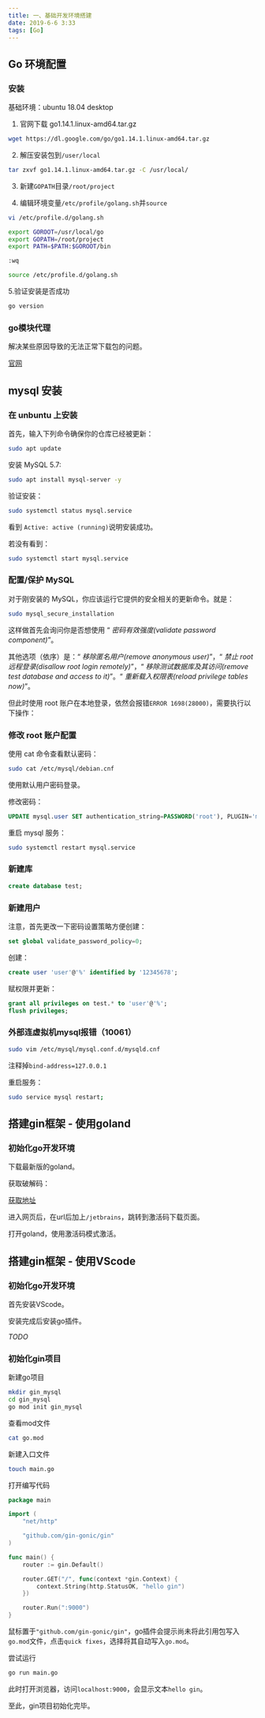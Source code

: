 ```yaml
---
title: 一、基础开发环境搭建
date: 2019-6-6 3:33
tags: [Go]
---
```


<CreateTime/>
<TagLinks />

## Go 环境配置

### 安装

基础环境：ubuntu 18.04 desktop

1. 官网下载 go1.14.1.linux-amd64.tar.gz

```bash
wget https://dl.google.com/go/go1.14.1.linux-amd64.tar.gz
```

2. 解压安装包到`/user/local`

```bash
tar zxvf go1.14.1.linux-amd64.tar.gz -C /usr/local/
```

3. 新建`GOPATH`目录`/root/project`

4. 编辑环境变量`/etc/profile/golang.sh`并`source`

```bash
vi /etc/profile.d/golang.sh

export GOROOT=/usr/local/go
export GOPATH=/root/project
export PATH=$PATH:$GOROOT/bin

:wq

source /etc/profile.d/golang.sh

```

5.验证安装是否成功

```bash
go version
```

### go模块代理

解决某些原因导致的无法正常下载包的问题。

[官网](https://goproxy.io/zh/)

## mysql 安装

### 在 unbuntu 上安装

首先，输入下列命令确保你的仓库已经被更新：

```bash
sudo apt update
```

安装 MySQL 5.7:

```bash
sudo apt install mysql-server -y
```

验证安装：

```bash
sudo systemctl status mysql.service
```

看到 `Active: active (running)`说明安装成功。

若没有看到：

```bash
sudo systemctl start mysql.service
```

### 配置/保护 MySQL

对于刚安装的 MySQL，你应该运行它提供的安全相关的更新命令。就是：

```bash
sudo mysql_secure_installation
```

这样做首先会询问你是否想使用 “ _密码有效强度(validate password component)_”。

其他选项（依序）是：“ _移除匿名用户(remove anonymous user)_”，“ _禁止 root 远程登录(disallow root login remotely)_”，“ _移除测试数据库及其访问(remove test database and access to it)_”。“ _重新载入权限表(reload privilege tables now)_”。

但此时使用 root 账户在本地登录，依然会报错`ERROR 1698(28000)`，需要执行以下操作：

### 修改 root 账户配置

使用 cat 命令查看默认密码：

```bash
sudo cat /etc/mysql/debian.cnf
```

使用默认用户密码登录。

修改密码：

```sql
UPDATE mysql.user SET authentication_string=PASSWORD('root'), PLUGIN='mysql_native_password' WHERE USER='root';
```

重启 mysql 服务：

```bash
sudo systemctl restart mysql.service
```

### 新建库

```sql
create database test;
```

### 新建用户

注意，首先更改一下密码设置策略方便创建：

```sql
set global validate_password_policy=0;
```

创建：

```sql
create user 'user'@'%' identified by '12345678';
```

赋权限并更新：

```sql
grant all privileges on test.* to 'user'@'%';
flush privileges;
```

### 外部连虚拟机mysql报错（10061）

```bash
sudo vim /etc/mysql/mysql.conf.d/mysqld.cnf 
```

注释掉`bind-address=127.0.0.1`

重启服务：

```bash
sudo service mysql restart;
```

## 搭建gin框架 - 使用goland

### 初始化go开发环境

下载最新版的goland。

获取破解码：

[获取地址](http://idea.congm.in/)

进入网页后，在url后加上`/jetbrains`，跳转到激活码下载页面。

打开goland，使用激活码模式激活。

## 搭建gin框架 - 使用VScode

### 初始化go开发环境

首先安装VScode。

安装完成后安装go插件。

_TODO_

### 初始化gin项目

新建go项目

```bash
mkdir gin_mysql
cd gin_mysql
go mod init gin_mysql
```

查看mod文件

```bash
cat go.mod
```

新建入口文件

```bash
touch main.go
```

打开编写代码

```go
package main

import (
	"net/http"

	"github.com/gin-gonic/gin"
)

func main() {
	router := gin.Default()

	router.GET("/", func(context *gin.Context) {
		context.String(http.StatusOK, "hello gin")
	})

	router.Run(":9000")
}
```

鼠标置于`"github.com/gin-gonic/gin"`，go插件会提示尚未将此引用包写入`go.mod`文件，点击`quick fixes`，选择将其自动写入`go.mod`。

尝试运行

```bash
go run main.go
```

此时打开浏览器，访问`localhost:9000`，会显示文本`hello gin`。

至此，gin项目初始化完毕。
